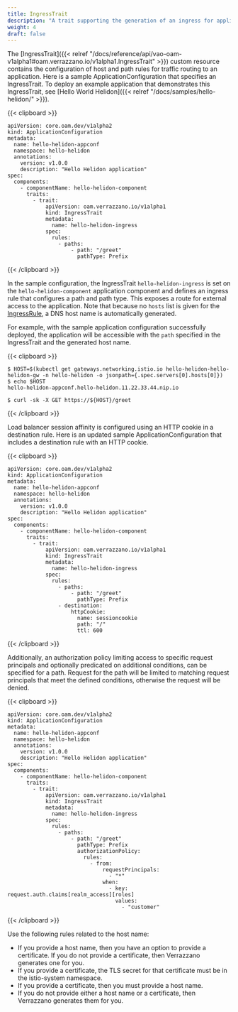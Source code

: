 ```yaml
---
title: IngressTrait
description: "A trait supporting the generation of an ingress for application access"
weight: 4
draft: false
---
```

The [IngressTrait]({{< relref "/docs/reference/api/vao-oam-v1alpha1#oam.verrazzano.io/v1alpha1.IngressTrait" >}}) custom resource contains the configuration of host and path rules for traffic routing to an application.  Here is a sample ApplicationConfiguration that specifies an IngressTrait.  To deploy an example application that demonstrates this IngressTrait, see [Hello World Helidon]({{< relref "/docs/samples/hello-helidon/" >}}).

{{< clipboard >}}
<div class="highlight">

    apiVersion: core.oam.dev/v1alpha2
    kind: ApplicationConfiguration
    metadata:
      name: hello-helidon-appconf
      namespace: hello-helidon
      annotations:
        version: v1.0.0
        description: "Hello Helidon application"
    spec:
      components:
        - componentName: hello-helidon-component
          traits:
            - trait:
                apiVersion: oam.verrazzano.io/v1alpha1
                kind: IngressTrait
                metadata:
                  name: hello-helidon-ingress
                spec:
                  rules:
                    - paths:
                        - path: "/greet"
                          pathType: Prefix

</div>
{{< /clipboard >}}

In the sample configuration, the IngressTrait `hello-helidon-ingress` is set on the `hello-helidon-component` application component and defines an ingress rule that configures a path and path type.  This exposes a route for external access to the application.  Note that because no `hosts` list is given for the [IngressRule](#ingressrule), a DNS host name is automatically generated.

For example, with the sample application configuration successfully deployed, the application will be accessible with the `path` specified in the IngressTrait and the generated host name.

{{< clipboard >}}
<div class="highlight">

    $ HOST=$(kubectl get gateways.networking.istio.io hello-helidon-hello-helidon-gw -n hello-helidon -o jsonpath={.spec.servers[0].hosts[0]})
    $ echo $HOST
    hello-helidon-appconf.hello-helidon.11.22.33.44.nip.io

    $ curl -sk -X GET https://${HOST}/greet

</div>
{{< /clipboard >}}

Load balancer session affinity is configured using an HTTP cookie in a destination rule. Here is an updated sample ApplicationConfiguration that includes a destination rule with an HTTP cookie.

{{< clipboard >}}
<div class="highlight">

    apiVersion: core.oam.dev/v1alpha2
    kind: ApplicationConfiguration
    metadata:
      name: hello-helidon-appconf
      namespace: hello-helidon
      annotations:
        version: v1.0.0
        description: "Hello Helidon application"
    spec:
      components:
        - componentName: hello-helidon-component
          traits:
            - trait:
                apiVersion: oam.verrazzano.io/v1alpha1
                kind: IngressTrait
                metadata:
                  name: hello-helidon-ingress
                spec:
                  rules:
                    - paths:
                        - path: "/greet"
                          pathType: Prefix
                    - destination:
                        httpCookie:
                          name: sessioncookie
                          path: "/"
                          ttl: 600

</div>
{{< /clipboard >}}

Additionally, an authorization policy limiting access to specific request principals and optionally predicated on additional conditions, can be specified for a path.  Request for the path will be limited to matching request principals that meet the defined conditions, otherwise the request will be denied.

{{< clipboard >}}
<div class="highlight">

    apiVersion: core.oam.dev/v1alpha2
    kind: ApplicationConfiguration
    metadata:
      name: hello-helidon-appconf
      namespace: hello-helidon
      annotations:
        version: v1.0.0
        description: "Hello Helidon application"
    spec:
      components:
        - componentName: hello-helidon-component
          traits:
            - trait:
                apiVersion: oam.verrazzano.io/v1alpha1
                kind: IngressTrait
                metadata:
                  name: hello-helidon-ingress
                spec:
                  rules:
                    - paths:
                        - path: "/greet"
                          pathType: Prefix
                          authorizationPolicy:
                            rules:
                              - from:
                                  requestPrincipals:
                                    - "*"
                                  when:
                                    - key: request.auth.claims[realm_access][roles]
                                      values:
                                        - "customer"


</div>
{{< /clipboard >}}

Use the following rules related to the host name:

- If you provide a host name, then you have an option to provide a certificate.  If you do not provide a certificate, then Verrazzano generates one for you.
- If you provide a certificate, the TLS secret for that certificate must be in the istio-system namespace.
- If you provide a certificate, then you must provide a host name.
- If you do not provide either a host name or a certificate, then Verrazzano generates them for you.
